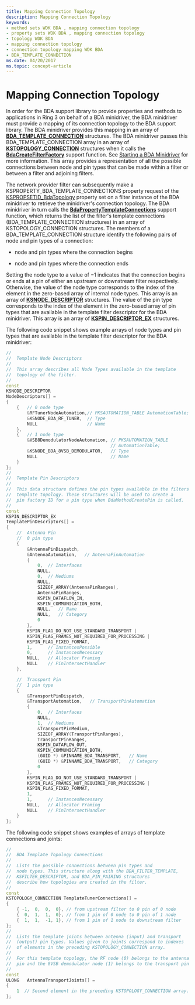 ```yaml
---
title: Mapping Connection Topology
description: Mapping Connection Topology
keywords:
- method sets WDK BDA , mapping connection topology
- property sets WDK BDA , mapping connection topology
- topology WDK BDA
- mapping connection topology
- connection topology mapping WDK BDA
- BDA_TEMPLATE_CONNECTION
ms.date: 04/20/2017
ms.topic: concept-article
---
```


# Mapping Connection Topology





In order for the BDA support library to provide properties and methods to applications in Ring 3 on behalf of a BDA minidriver, the BDA minidriver must provide a mapping of its connection topology to the BDA support library. The BDA minidriver provides this mapping in an array of [**BDA\_TEMPLATE\_CONNECTION**](/windows-hardware/drivers/ddi/bdatypes/ns-bdatypes-_bda_template_connection) structures. The BDA minidriver passes this BDA\_TEMPLATE\_CONNECTION array in an array of [**KSTOPOLOGY\_CONNECTION**](/windows-hardware/drivers/ddi/ks/ns-ks-kstopology_connection) structures when it calls the [**BdaCreateFilterFactory**](/windows-hardware/drivers/ddi/bdasup/nf-bdasup-bdacreatefilterfactory) support function. See [Starting a BDA Minidriver](starting-a-bda-minidriver.md) for more information. This array provides a representation of all the possible connections between node and pin types that can be made within a filter or between a filter and adjoining filters.

The network provider filter can subsequently make a KSPROPERTY\_BDA\_TEMPLATE\_CONNECTIONS property request of the [KSPROPSETID\_BdaTopology](./kspropsetid-bdatopology.md) property set on a filter instance of the BDA minidriver to retrieve the minidriver's connection topology. The BDA minidriver in turn calls the [**BdaPropertyTemplateConnections**](/windows-hardware/drivers/ddi/bdasup/nf-bdasup-bdapropertytemplateconnections) support function, which returns the list of the filter's template connections (BDA\_TEMPLATE\_CONNECTION structures) in an array of KSTOPOLOGY\_CONNECTION structures. The members of a BDA\_TEMPLATE\_CONNECTION structure identify the following pairs of node and pin types of a connection:

-   node and pin types where the connection begins

-   node and pin types where the connection ends

Setting the node type to a value of −1 indicates that the connection begins or ends at a pin of either an upstream or downstream filter respectively. Otherwise, the value of the node type corresponds to the index of the element in the zero-based array of internal node types. This array is an array of [**KSNODE\_DESCRIPTOR**](/windows-hardware/drivers/ddi/ks/ns-ks-_ksnode_descriptor) structures. The value of the pin type corresponds to the index of the element in the zero-based array of pin types that are available in the template filter descriptor for the BDA minidriver. This array is an array of [**KSPIN\_DESCRIPTOR\_EX**](/windows-hardware/drivers/ddi/ks/ns-ks-_kspin_descriptor_ex) structures.

The following code snippet shows example arrays of node types and pin types that are available in the template filter descriptor for the BDA minidriver:

```cpp
//
//  Template Node Descriptors
//
//  This array describes all Node Types available in the template
//  topology of the filter.
//
const
KSNODE_DESCRIPTOR
NodeDescriptors[] =
{
    {   // 0 node type
        &RFTunerNodeAutomation,// PKSAUTOMATION_TABLE AutomationTable;
        &KSNODE_BDA_RF_TUNER,  // Type
        NULL                   // Name
    },
    {   // 1 node type
        &VSB8DemodulatorNodeAutomation, // PKSAUTOMATION_TABLE 
                                        // AutomationTable;
        &KSNODE_BDA_8VSB_DEMODULATOR,   // Type
        NULL                            // Name
    }
};
//
//  Template Pin Descriptors
//
//  This data structure defines the pin types available in the filters
//  template topology. These structures will be used to create a
//  pin factory ID for a pin type when BdaMethodCreatePin is called.
//
const
KSPIN_DESCRIPTOR_EX
TemplatePinDescriptors[] =
{
    //  Antenna Pin
    //  0 pin type
    {
        &AntennaPinDispatch,
        &AntennaAutomation,   // AntennaPinAutomation
        {
            0,  // Interfaces
            NULL,
            0,  // Mediums
            NULL,
            SIZEOF_ARRAY(AntennaPinRanges),
            AntennaPinRanges,
            KSPIN_DATAFLOW_IN,
            KSPIN_COMMUNICATION_BOTH,
            NULL,   // Name
            NULL,   // Category
            0
        },
        KSPIN_FLAG_DO_NOT_USE_STANDARD_TRANSPORT | 
        KSPIN_FLAG_FRAMES_NOT_REQUIRED_FOR_PROCESSING | 
        KSPIN_FLAG_FIXED_FORMAT,
        1,      // InstancesPossible
        0,      // InstancesNecessary
        NULL,   // Allocator Framing
        NULL    // PinIntersectHandler
    },

    //  Transport Pin
    //  1 pin type
    {
        &TransportPinDispatch,
        &TransportAutomation,   // TransportPinAutomation
        {
            0,  // Interfaces
            NULL,
            1,  // Mediums
            &TransportPinMedium,
            SIZEOF_ARRAY(TransportPinRanges),
            TransportPinRanges,
            KSPIN_DATAFLOW_OUT,
            KSPIN_COMMUNICATION_BOTH,
            (GUID *) &PINNAME_BDA_TRANSPORT,   // Name
            (GUID *) &PINNAME_BDA_TRANSPORT,   // Category
            0
        },
        KSPIN_FLAG_DO_NOT_USE_STANDARD_TRANSPORT | 
        KSPIN_FLAG_FRAMES_NOT_REQUIRED_FOR_PROCESSING | 
        KSPIN_FLAG_FIXED_FORMAT,
        1,
        1,      // InstancesNecessary
        NULL,   // Allocator Framing
        NULL    // PinIntersectHandler
    }
};
```

The following code snippet shows examples of arrays of template connections and joints:

```cpp
//
//  BDA Template Topology Connections
//
//  Lists the possible connections between pin types and
//  node types. This structure along with the BDA_FILTER_TEMPLATE, 
//  KSFILTER_DESCRIPTOR, and BDA_PIN_PAIRING structures 
//  describe how topologies are created in the filter.
//
const
KSTOPOLOGY_CONNECTION TemplateTunerConnections[] =
{
    { -1,  0,  0,  0}, // from upstream filter to 0 pin of 0 node 
    {  0,  1,  1,  0}, // from 1 pin of 0 node to 0 pin of 1 node 
    {  1,  1,  -1, 1}, // from 1 pin of 1 node to downstream filter 
};
//
//  Lists the template joints between antenna (input) and transport 
//  (output) pin types. Values given to joints correspond to indexes 
//  of elements in the preceding KSTOPOLOGY_CONNECTION array.
// 
//  For this template topology, the RF node (0) belongs to the antenna 
//  pin and the 8VSB demodulator node (1) belongs to the transport pin
//
const
ULONG   AntennaTransportJoints[] =
{
    1  // Second element in the preceding KSTOPOLOGY_CONNECTION array.
};
```

 

